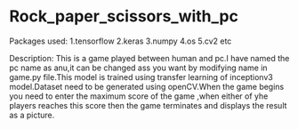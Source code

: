 # Rock_paper_scissors_with_pc

Packages used:
1.tensorflow
2.keras
3.numpy
4.os
5.cv2 etc

Description:
This is a game played between human and pc.I have named the pc name as anu,it can be changed ass you want by modifying name in game.py file.This model is trained using transfer learning of inceptionv3 model.Dataset need to be generated using openCV.When the game begins you need to enter the maximum score of the game ,when either of yhe players reaches this score then the game terminates and displays the result as a picture. 
